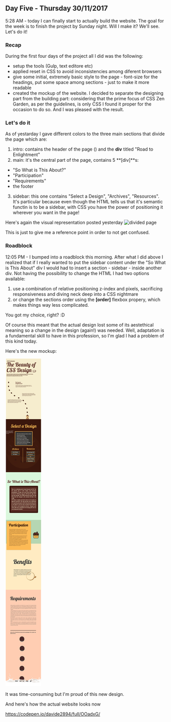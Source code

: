 ## Day Five - Thursday 30/11/2017

5:28 AM - today I can finally start to actually build the website. The goal for the week is to finish the project by Sunday night. Will I make it? We'll see. Let's do it!

### Recap
During the first four days of the project all I did was the following:
* setup the tools (Gulp, text editore etc)
* applied reset in CSS to avoid inconsistencies among diferent browsers
* give some initial, extremely basic style to the page - font-size for the headings, put some space among sections - just to make it more readable
* created the mockup of the website. I decided to separate the designing part from the building part: considering that the prime focus of CSS Zen Garden, as per the guidelines, is only CSS I found it proper for the occasion to do so. And I was pleased with the result.

### Let's do it
As of yestarday I gave different colors to the three main sections that divide the page which are:
1. intro: contains the header of the page 
    () and the **div** titled "Road to Enlightment"
2. main: it's the central part of the page, contains 5 **[div]**s: 
 * "So What is This About?"
 * "Participation"
 * "Requirements"
 * the footer 
 3. sidebar: this one contains "Select a Design", "Archives", "Resources". It's particular because even though the HTML tells us that it's semantic functin is to be a sidebar, with CSS you have the power of positioning it wherever you want in the page! 
 
 Here's again the visual representation posted yesterday
![divided page](app/images/day4_0?raw=true)

This is just to give me a reference point in order to not get confused. 



### Roadblock 
12:05 PM - I bumped into a roadblock this morning. After what I did above I realized that if I really wanted to put the sidebar content under the "So What is This About" div I would had to insert a section - sidebar - inside another div. Not having the possibility to change the HTML I had two options available:
1. use a combination of relative positioning z-index and pixels, sacrificing responsiveness and diving neck deep into a CSS nightmare 
2. or change the sections order using the **[order]** flexbox propery, which makes things way less complicated. 

You got my choice, right? :D 

Of course this meant that the actual design lost some of its aestethical meaning so a change in the design (again!) was needed. Well, adaptation is a fundamental skill to have in this profession, so I'm glad I had a problem of this kind today. 

Here's the new mockup: 

![new mockup](app/images/day5.png?raw=true)

It was time-consuming but I'm proud of this new design. 

And here's how the actual website looks now

https://codepen.io/davide2894/full/OOadxG/